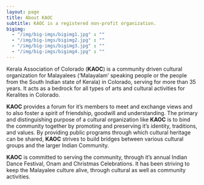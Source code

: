 ```yaml
---
layout: page
title: About KAOC
subtitle: KAOC is a registered non-profit organization.
bigimg:
  - "/img/big-imgs/bigimg1.jpg" : ""
  - "/img/big-imgs/bigimg2.jpg" : ""
  - "/img/big-imgs/bigimg3.jpg" : ""
  - "/img/big-imgs/bigimg4.jpg" : ""
---
```

Kerala Association of Colorado (**KAOC**) is a community driven cultural organization for Malayalees (‘Malayalam’ speaking people or the people from the South Indian state of Kerala) in Colorado, serving for more than 35 years. It acts as a bedrock for all types of arts and cultural activities for Keralites in Colorado.

**KAOC** provides a forum for it’s members to meet and exchange views and to also foster a spirit of friendship, goodwill and understanding. The primary and distinguishing purpose of a cultural organization like **KAOC** is to bind the community together by promoting and preserving it’s identity, traditions, and values. By providing public programs through which cultural heritage can be shared, **KAOC** strives to build bridges between various cultural groups and the larger Indian Community.

**KAOC** is committed to serving the community, through it’s annual Indian Dance Festival, Onam and Christmas Celebrations. It has been striving to keep the Malayalee culture alive, through cultural as well as community activities.
